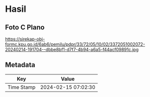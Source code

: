 # Hasil

## Foto C Plano

https://sirekap-obj-formc.kpu.go.id/6ab6/pemilu/pdpr/33/72/05/10/02/3372051002072-20240214-191704--dbbe8bf1-d7f7-4b94-a6a5-f44acf09891c.jpg


## Metadata

| Key        | Value               |
| ---------- | ------------------- |
| Time Stamp | 2024-02-15 07:02:30 |




